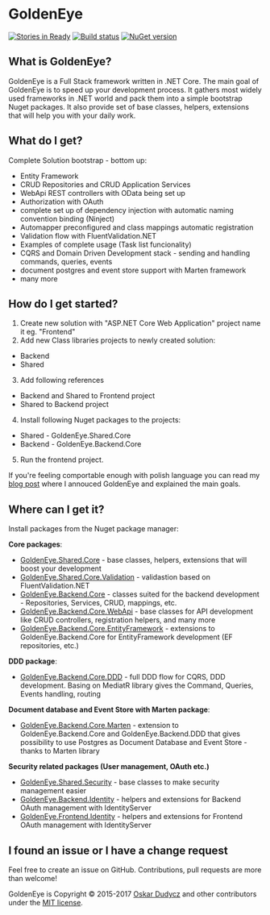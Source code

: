 # GoldenEye
[![Stories in Ready](https://badge.waffle.io/oskardudycz/GoldenEye.png?label=ready&title=Ready)](https://waffle.io/oskardudycz/GoldenEye)
[![Build status](https://ci.appveyor.com/api/projects/status/1mtm4h33cvur6kob?svg=true)](https://ci.appveyor.com/project/oskardudycz/goldeneye-core)
[![NuGet version](https://badge.fury.io/nu/GoldenEye.Shared.Core.svg)](https://badge.fury.io/nu/GoldenEye.Shared.Core)

What is GoldenEye?
--------------------------------
GoldenEye is a Full Stack framework written in .NET Core. The main goal of GoldenEye is to speed up your development process. It gathers most widely used frameworks in .NET world and pack them into a simple bootstrap Nuget packages. It also provide set of base classes, helpers, extensions that will help you with your daily work.

What do I get?
--------------------------------
Complete Solution bootstrap - bottom up:
- Entity Framework
- CRUD Repositories and CRUD Application Services
- WebApi REST controllers with OData being set up
- Authorization with OAuth
- complete set up of dependency injection with automatic naming convention binding (Ninject)
- Automapper preconfigured and class mappings automatic registration
- Validation flow with FluentValidation.NET
- Examples of complete usage (Task list funcionality)
- CQRS and Domain Driven Development stack - sending and handling commands, queries, events
- document postgres and event store support with Marten framework
- many more

How do I get started?
--------------------------------
1. Create new solution with "ASP.NET Core Web Application" project name it eg. "Frontend"
2. Add new Class libraries projects to newly created solution:
  * Backend
  * Shared
3. Add following references
  * Backend and Shared to Frontend project
  * Shared to Backend project
4. Install following Nuget packages to the projects:
  * Shared - GoldenEye.Shared.Core    
  * Backend - GoldenEye.Backend.Core
5. Run the frontend project.

If you're feeling comportable enough with polish language you can read my [blog post](http://oskar-dudycz.pl/2017/01/06/metallica-skonczyla-sie-na-kill-em-all-a-ja-ide-w-open-sourcey/#comment-44) where I annouced GoldenEye and explained the main goals.

Where can I get it?
--------------------------------
Install packages from the Nuget package manager:

**Core packages**:
* [GoldenEye.Shared.Core](https://www.nuget.org/packages/GoldenEye.Shared.Core/) - base classes, helpers, extensions that will boost your development
* [GoldenEye.Shared.Core.Validation](https://www.nuget.org/packages/GoldenEye.Shared.Core.Validation/) - validastion based on FluentValidation.NET
* [GoldenEye.Backend.Core](https://www.nuget.org/packages/GoldenEye.Backend.Core/) - classes suited for the backend development - Repositories, Services, CRUD, mappings, etc.
* [GoldenEye.Backend.Core.WebApi](https://www.nuget.org/packages/GoldenEye.Backend.Core.WebApi/) - base classes for API development like CRUD controllers, registration helpers, and many more
* [GoldenEye.Backend.Core.EntityFramework](https://www.nuget.org/packages/GoldenEye.Backend.Core.EntityFramework/) - extensions to GoldenEye.Backend.Core for EntityFramework development (EF repositories, etc.)

**DDD package**:
* [GoldenEye.Backend.Core.DDD](https://www.nuget.org/packages/GoldenEye.Backend.Core.DDD/) - full DDD flow for CQRS, DDD development. Basing on MediatR library gives the Command, Queries, Events handling, routing

**Document database and Event Store with Marten package**:
* [GoldenEye.Backend.Core.Marten](https://www.nuget.org/packages/GoldenEye.Backend.Core.Marten/) - extension to GoldenEye.Backend.Core and GoldenEye.Backend.DDD that gives possibility to use Postgres as Document Database and Event Store - thanks to Marten library

**Security related packages (User management, OAuth etc.)**
* [GoldenEye.Shared.Security](https://www.nuget.org/packages/GoldenEye.Shared.Security/) - base classes to make security management easier
* [GoldenEye.Backend.Identity](https://www.nuget.org/packages/GoldenEye.Backend.Identity/) - helpers and extensions for Backend OAuth management with IdentityServer
* [GoldenEye.Frontend.Identity](https://www.nuget.org/packages/GoldenEye.Frontend.Identity/) - helpers and extensions for Frontend OAuth management with IdentityServer

I found an issue or I have a change request
--------------------------------
Feel free to create an issue on GitHub. Contributions, pull requests are more than welcome!

GoldenEye is Copyright &copy; 2015-2017 [Oskar Dudycz](http://oskar-dudycz.pl) and other contributors under the [MIT license](LICENSE.txt).
